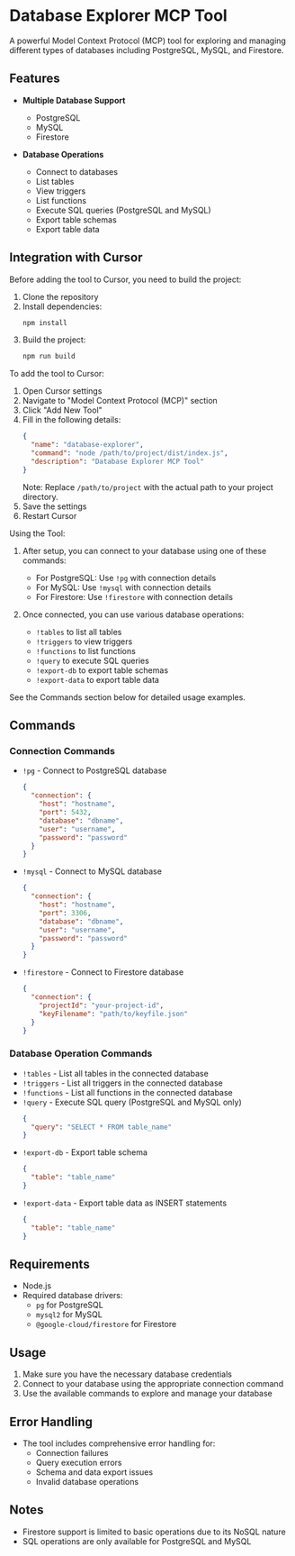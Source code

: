 # Database Explorer MCP Tool

A powerful Model Context Protocol (MCP) tool for exploring and managing different types of databases including PostgreSQL, MySQL, and Firestore.

## Features

- **Multiple Database Support**

  - PostgreSQL
  - MySQL
  - Firestore

- **Database Operations**
  - Connect to databases
  - List tables
  - View triggers
  - List functions
  - Execute SQL queries (PostgreSQL and MySQL)
  - Export table schemas
  - Export table data

## Integration with Cursor

Before adding the tool to Cursor, you need to build the project:

1. Clone the repository
2. Install dependencies:
   ```bash
   npm install
   ```
3. Build the project:
   ```bash
   npm run build
   ```

To add the tool to Cursor:

1. Open Cursor settings
2. Navigate to "Model Context Protocol (MCP)" section
3. Click "Add New Tool"
4. Fill in the following details:
   ```json
   {
     "name": "database-explorer",
     "command": "node /path/to/project/dist/index.js",
     "description": "Database Explorer MCP Tool"
   }
   ```
   Note: Replace `/path/to/project` with the actual path to your project directory.
5. Save the settings
6. Restart Cursor

Using the Tool:

1. After setup, you can connect to your database using one of these commands:

   - For PostgreSQL: Use `!pg` with connection details
   - For MySQL: Use `!mysql` with connection details
   - For Firestore: Use `!firestore` with connection details

2. Once connected, you can use various database operations:
   - `!tables` to list all tables
   - `!triggers` to view triggers
   - `!functions` to list functions
   - `!query` to execute SQL queries
   - `!export-db` to export table schemas
   - `!export-data` to export table data

See the Commands section below for detailed usage examples.

## Commands

### Connection Commands

- `!pg` - Connect to PostgreSQL database

  ```json
  {
    "connection": {
      "host": "hostname",
      "port": 5432,
      "database": "dbname",
      "user": "username",
      "password": "password"
    }
  }
  ```

- `!mysql` - Connect to MySQL database

  ```json
  {
    "connection": {
      "host": "hostname",
      "port": 3306,
      "database": "dbname",
      "user": "username",
      "password": "password"
    }
  }
  ```

- `!firestore` - Connect to Firestore database
  ```json
  {
    "connection": {
      "projectId": "your-project-id",
      "keyFilename": "path/to/keyfile.json"
    }
  }
  ```

### Database Operation Commands

- `!tables` - List all tables in the connected database
- `!triggers` - List all triggers in the connected database
- `!functions` - List all functions in the connected database
- `!query` - Execute SQL query (PostgreSQL and MySQL only)
  ```json
  {
    "query": "SELECT * FROM table_name"
  }
  ```
- `!export-db` - Export table schema
  ```json
  {
    "table": "table_name"
  }
  ```
- `!export-data` - Export table data as INSERT statements
  ```json
  {
    "table": "table_name"
  }
  ```

## Requirements

- Node.js
- Required database drivers:
  - `pg` for PostgreSQL
  - `mysql2` for MySQL
  - `@google-cloud/firestore` for Firestore

## Usage

1. Make sure you have the necessary database credentials
2. Connect to your database using the appropriate connection command
3. Use the available commands to explore and manage your database

## Error Handling

- The tool includes comprehensive error handling for:
  - Connection failures
  - Query execution errors
  - Schema and data export issues
  - Invalid database operations

## Notes

- Firestore support is limited to basic operations due to its NoSQL nature
- SQL operations are only available for PostgreSQL and MySQL
